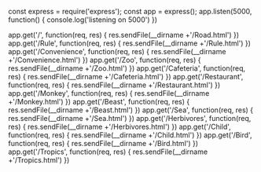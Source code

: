 const express = require('express');
const app = express();
app.listen(5000, function() {
    console.log('listening on 5000')
})

app.get('/', function(req, res) {
    res.sendFile(__dirname +'/Road.html')
})
app.get('/Rule', function(req, res) {
    res.sendFile(__dirname +'/Rule.html')
})
app.get('/Convenience', function(req, res) {
    res.sendFile(__dirname +'/Convenience.html')
})
app.get('/Zoo', function(req, res) {
    res.sendFile(__dirname +'/Zoo.html')
})
app.get('/Cafeteria', function(req, res) {
    res.sendFile(__dirname +'/Cafeteria.html')
})
app.get('/Restaurant', function(req, res) {
    res.sendFile(__dirname +'/Restaurant.html')
})
app.get('/Monkey', function(req, res) {
    res.sendFile(__dirname +'/Monkey.html')
})
app.get('/Beast', function(req, res) {
    res.sendFile(__dirname +'/Beast.html')
})
app.get('/Sea', function(req, res) {
    res.sendFile(__dirname +'/Sea.html')
})
app.get('/Herbivores', function(req, res) {
    res.sendFile(__dirname +'/Herbivores.html')
})
app.get('/Child', function(req, res) {
    res.sendFile(__dirname +'/Child.html')
})
app.get('/Bird', function(req, res) {
    res.sendFile(__dirname +'/Bird.html')
})
app.get('/Tropics', function(req, res) {
    res.sendFile(__dirname +'/Tropics.html')
})
